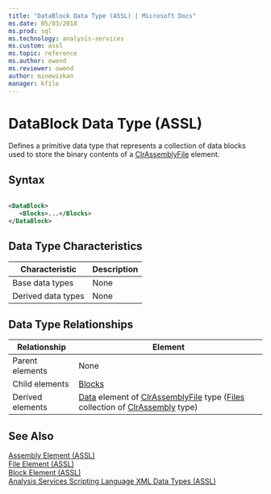 ```yaml
---
title: "DataBlock Data Type (ASSL) | Microsoft Docs"
ms.date: 05/03/2018
ms.prod: sql
ms.technology: analysis-services
ms.custom: assl
ms.topic: reference
ms.author: owend
ms.reviewer: owend
author: minewiskan
manager: kfile
---
```

# DataBlock Data Type (ASSL)

  Defines a primitive data type that represents a collection of data blocks used to store the binary contents of a [ClrAssemblyFile](data-type/clrassemblyfile-data-type-assl.md) element.  
  
## Syntax  
  
```xml  
  
<DataBlock>  
   <Blocks>...</Blocks>  
</DataBlock>  
```  
  
## Data Type Characteristics  
  
|Characteristic|Description|  
|--------------------|-----------------|  
|Base data types|None|  
|Derived data types|None|  
  
## Data Type Relationships  
  
|Relationship|Element|  
|------------------|-------------|  
|Parent elements|None|  
|Child elements|[Blocks](collections/blocks-element-assl.md)|  
|Derived elements|[Data](objects/data-element-assl.md) element of [ClrAssemblyFile](data-type/clrassemblyfile-data-type-assl.md) type ([Files](collections/files-element-assl.md) collection of [ClrAssembly](data-type/clrassembly-data-type-assl.md) type)|  
  
## See Also  
 [Assembly Element &#40;ASSL&#41;](objects/assembly-element-assl.md)   
 [File Element &#40;ASSL&#41;](objects/file-element-assl.md)   
 [Block Element &#40;ASSL&#41;](objects/block-element-assl.md)   
 [Analysis Services Scripting Language XML Data Types &#40;ASSL&#41;](data-type/analysis-services-scripting-language-xml-data-types-assl.md)  
  
  
